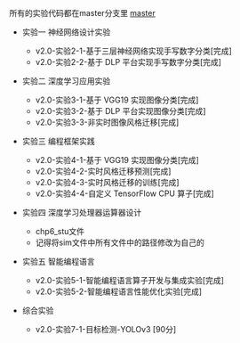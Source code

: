 所有的实验代码都在master分支里
[master](https://github.com/munume/Coures/tree/master)

- 实验一 神经网络设计实验
  -  v2.0-实验2-1-基于三层神经网络实现手写数字分类[完成]
  -  v2.0-实验2-2-基于 DLP 平台实现手写数字分类[完成]
 
- 实验二 深度学习应用实验
  -  v2.0-实验3-1-基于 VGG19 实现图像分类[完成]
  -  v2.0-实验3-2-基于 DLP 平台实现图像分类[完成]
  -  v2.0-实验3-3-非实时图像风格迁移[完成]
  

- 实验三 编程框架实践
  -  v2.0-实验4-1-基于 VGG19 实现图像分类[完成]
  -  v2.0-实验4-2-实时风格迁移预测[完成]
  -  v2.0-实验4-3-实时风格迁移的训练[完成]
  -  v2.0-实验4-4-自定义 TensorFlow CPU 算子[完成]
 
- 实验四 深度学习处理器运算器设计
  - chp6_stu文件
  - 记得将sim文件中所有文件中的路径修改为自己的
  

- 实验五 智能编程语言
  -  v2.0-实验5-1-智能编程语言算子开发与集成实验[完成]
  -  v2.0-实验5-2-智能编程语言性能优化实验[完成]

- 综合实验
  - v2.0-实验7-1-目标检测-YOLOv3 [90分]

